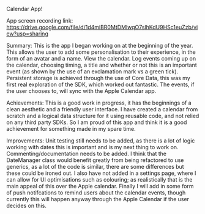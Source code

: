 Calendar App!

App screen recording link:
https://drive.google.com/file/d/1d4miBR0MtDMlwqO7slhKdU9HSc1euZzb/view?usp=sharing

Summary:
This is the app I began working on at the beginning of the year. This allows the user to add some personalisation to their experience, in the form of an avatar and a name.  View the calendar. Log events coming up on the calendar, choosing timing, a title and whether or not this is an important event (as shown by the use of an exclamation mark vs a green tick). Persistent storage is achieved through the use of Core Data, this was my first real exploration of the SDK, which worked out fantastic. The events, if the user chooses to, will sync with the Apple Calendar app. 

Achievements:
This is a good work in progress, it has the beginnings of a clean aesthetic and a friendly user interface.  I have created a calendar from scratch and a logical data structure for it using reusable code, and not relied on any third party SDKs. So I am proud of this app and think it is a good achievement for something made in my spare time. 

Improvements:
Unit testing still needs to be added, as there is a lot of logic working with dates this is important and is my next thing to work on. Commenting/documentation needs to be added. I think that the DateManager class would benefit greatly from being refactored to use generics, as a lot of the code is similar, there are some differences but these could be ironed out. I also have not added in a settings page, where I can allow for UI optimisations such as colouring; as realistically that is the main appeal of this over the Apple calendar. Finally I will add in some form of push notifcations to remind users about the calendar events, though currently this will happen anyway through the Apple Calendar if the user decides on this.
